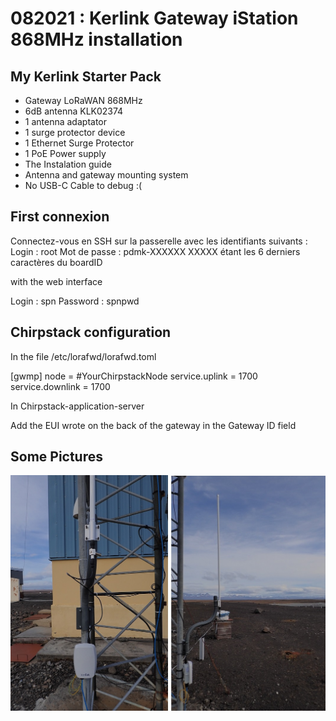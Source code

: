 # 082021 : Kerlink Gateway iStation 868MHz installation

## My Kerlink Starter Pack

- Gateway LoRaWAN 868MHz
- 6dB antenna KLK02374
- 1 antenna adaptator
- 1 surge protector device
- 1 Ethernet Surge Protector
- 1 PoE Power supply 
- The Instalation guide
- Antenna and gateway mounting system
- No USB-C Cable to debug :(


## First connexion

Connectez-vous en SSH sur la passerelle avec les identifiants suivants :
Login : root
Mot de passe : pdmk-XXXXXX
XXXXX étant les 6 derniers caractères du boardID

with the web interface

Login : spn
Password : spnpwd


## Chirpstack configuration

In the file /etc/lorafwd/lorafwd.toml

[gwmp]
node = #YourChirpstackNode
service.uplink = 1700
service.downlink = 1700

In Chirpstack-application-server

Add the EUI wrote on the back of the gateway in the Gateway ID field

## Some Pictures

![Photo](./media/kerlinkistation3.JPG)

